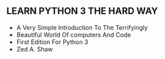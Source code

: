 ## LEARN PYTHON 3 THE HARD WAY
* A Very Simple Introduction To The Terrifyingly
* Beautiful World Of computers And Code
* First Edition For Python 3
* Zed A. Shaw